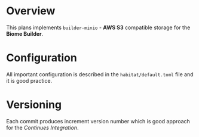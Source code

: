# Overview

This plans implements `builder-minio` - **AWS S3** compatible storage for the **Biome Builder**.

# Configuration

All important configuration is described in the `habitat/default.toml` file and it is good practice.

# Versioning

Each commit produces increment version number which is good approach for the *Continues Integration*.


